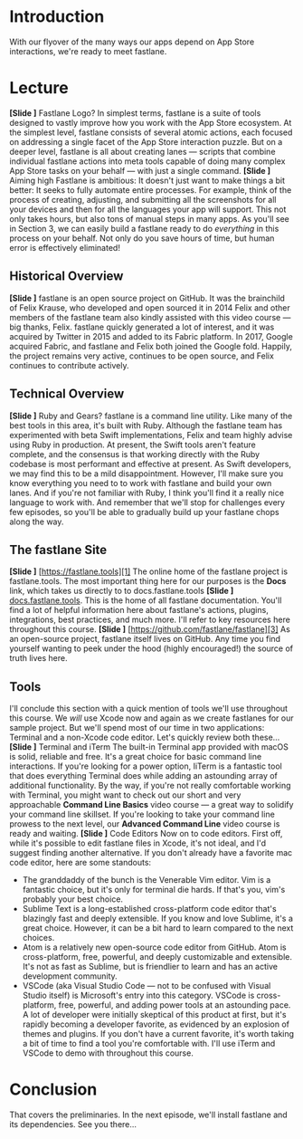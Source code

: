 # Introduction
With our flyover of the many ways our apps depend on App Store interactions, we're ready to meet fastlane.
# Lecture
**[Slide ]** Fastlane Logo?
In simplest terms, fastlane is a suite of tools designed to vastly improve how you work with the App Store ecosystem. At the simplest level, fastlane consists of several atomic actions, each focused on addressing a single facet of the App Store interaction puzzle. But on a deeper level, fastlane is all about creating lanes — scripts that combine individual fastlane actions into meta tools capable of doing many complex App Store tasks on your behalf — with just a single command.
**[Slide ]** Aiming high
Fastlane is ambitious: It doesn't just want to make things a bit better: It seeks to fully automate entire processes. 
For example, think of the process of creating, adjusting, and submitting all the screenshots for all your devices and then for all the languages your app will support. This not only takes hours, but also tons of manual steps in many apps. As you'll see in Section 3, we can easily build a fastlane ready to do *everything* in this process on your behalf. Not only do you save hours of time, but human error is effectively eliminated!
## Historical Overview
**[Slide ]** 
fastlane is an open source project on GitHub. It was the brainchild of Felix Krause, who developed and open sourced it in 2014 Felix and other members of the fastlane team also kindly assisted with this video course — big thanks, Felix. 
fastlane quickly generated a lot of interest, and it was acquired by Twitter in 2015 and added to its Fabric platform. In 2017, Google acquired Fabric, and fastlane and Felix both joined the Google fold. Happily, the project remains very active, continues to be open source, and Felix continues to contribute actively. 
## Technical Overview
**[Slide ]** Ruby and Gears?
fastlane is a command line utility. Like many of the best tools in this area, it's built with Ruby. Although the fastlane team has experimented with beta Swift implementations, Felix and team highly advise using Ruby in production. At present, the Swift tools aren't feature complete, and the consensus is that working directly with the Ruby codebase is most performant and effective at present.
As Swift developers, we may find this to be a mild disappointment. However, I'll make sure you know everything you need to to work with fastlane and build your own lanes. And if you're not familiar with Ruby, I think you'll find it a really nice language to work with. And remember that we'll stop for challenges every few episodes, so you'll be able to gradually build up your fastlane chops along the way.
## The fastlane Site
**[Slide ]** [https://fastlane.tools][1]
The online home of the fastlane project is fastlane.tools. The most important thing here for our purposes is the **Docs** link, which takes us directly to to docs.fastlane.tools
**[Slide ]** [docs.fastlane.tools][2].
This is the home of all fastlane documentation. You'll find a lot of helpful information here about fastlane's actions, plugins, integrations, best practices, and much more. I'll refer to key resources here throughout this course.
**[Slide ]** [https://github.com/fastlane/fastlane][3]
As an open-source project, fastlane itself lives on GitHub. Any time you find yourself wanting to peek under the hood (highly encouraged!) the source of truth lives here.
## Tools
I'll conclude this section with a quick mention of tools we'll use throughout this course. We *will* use Xcode now and again as we create fastlanes for our sample project. But we'll spend most of our time in two applications: Terminal and a non-Xcode code editor. Let's quickly review both these…
**[Slide ]** Terminal and iTerm
The built-in Terminal app provided with macOS is solid, reliable and free. It's a great choice for basic command line interactions. If you're looking for a power option, IiTerm is a fantastic tool that does everything Terminal does while adding an astounding array of additional functionality. 
By the way, if you're not really comfortable working with Terminal, you might want to check out our short and very approachable **Command Line Basics** video course — a great way to solidify your command line skillset. If you're looking to take your command line prowess to the next level, our **Advanced Command Line** video course is ready and waiting.
**[Slide ]** Code Editors
Now on to code editors. First off, while it's possible to edit fastlane files in Xcode, it's not ideal, and I'd suggest finding another alternative.
If you don't already have a favorite mac code editor, here are some standouts:
- The granddaddy of the bunch is the Venerable Vim editor. Vim is a fantastic choice, but it's only for terminal die hards. If that's you, vim's probably your best choice.
- Sublime Text is a long-established cross-platform code editor that's blazingly fast and deeply extensible. If you know and love Sublime, it's a great choice. However, it can be a bit hard to learn compared to the next choices.
- Atom is a relatively new open-source code editor from GitHub. Atom is cross-platform, free, powerful, and deeply customizable and extensible. It's not as fast as Sublime, but is friendlier to learn and has an active development community.
- VSCode (aka Visual Studio Code — not to be confused with Visual Studio itself) is Microsoft's entry into this category. VSCode is cross-platform, free, powerful, and adding power tools at an astounding pace. A lot of developer were initially skeptical of this product at first, but it's rapidly becoming a developer favorite, as evidenced by an explosion of themes and plugins. 
If you don't have a current favorite, it's worth taking a bit of time to find a tool you're comfortable with. I'll use iTerm and VSCode to demo with throughout this course.
# Conclusion
That covers the preliminaries. In the next episode, we'll install fastlane and its dependencies. See you there…

[1]:	https://fastlane.tools
[2]:	https://docs.fastlane.tools
[3]:	https://github.com/fastlane